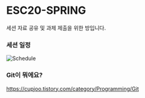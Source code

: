 # ESC20-SPRING

세션 자료 공유 및 과제 제출을 위한 방입니다.

### 세션 일정
![Schedule](https://raw.githubusercontent.com/YonseiESC/ESC20-SPRING/master/%EC%84%B8%EC%85%98%20%EC%9E%90%EB%A3%8C/%EC%84%B8%EC%85%98%20%EC%86%8C%EA%B0%9C/%EC%8A%AC%EB%9D%BC%EC%9D%B4%EB%93%9C5.JPG)

### Git이 뭐에요?
https://cupjoo.tistory.com/category/Programming/Git
